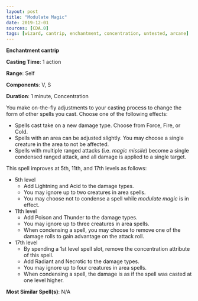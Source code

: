 ```yaml
---
layout: post
title: "Modulate Magic"
date: 2019-12-01
sources: [CDA.0]
tags: [wizard, cantrip, enchantment, concentration, untested, arcane]
---
```


**Enchantment cantrip**

**Casting Time**: 1 action

**Range**: Self

**Components**: V, S

**Duration**: 1 minute, Concentration

You make on-the-fly adjustments to your casting process to change the form of other spells you cast. Choose one of the following effects:
* Spells cast take on a new damage type. Choose from Force, Fire, or Cold.
* Spells with an area can be adjusted slightly. You may choose a single creature in the area to not be affected.
* Spells with multiple ranged attacks (i.e. *magic missile*) become a single condensed ranged attack, and all damage is applied to a single target.

This spell improves at 5th, 11th, and 17th levels as follows:
* 5th level
  * Add Lightning and Acid to the damage types.
  * You may ignore up to two creatures in area spells.
  * You may choose not to condense a spell while *modulate magic* is in effect.
* 11th level
  * Add Poison and Thunder to the damage types.
  * You may ignore up to three creatures in area spells.
  * When condensing a spell, you may choose to remove one of the damage rolls to gain advantage on the attack roll.
* 17th level
  * By spending a 1st level spell slot, remove the concentration attribute of this spell.
  * Add Radiant and Necrotic to the damage types.
  * You may ignore up to four creatures in area spells.
  * When condensing a spell, the damage is as if the spell was casted at one level higher.

**Most Similar Spell(s)**: N/A
